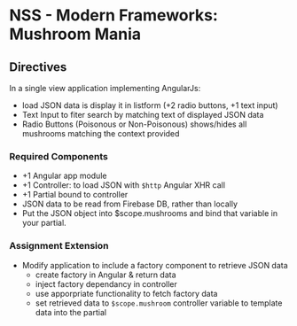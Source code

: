 # NSS - Modern Frameworks: Mushroom Mania

## Directives
In a single view application implementing AngularJs:
+ load JSON data is display it in listform (+2 radio buttons, +1 text input)
+ Text Input to fiter search by matching text of displayed JSON data
+ Radio Buttons (Poisonous or Non-Poisonous) shows/hides all mushrooms matching the context provided

### Required Components
+ +1 Angular app module
+ +1 Controller: to load JSON with `$http` Angular XHR call
+ +1 Partial bound to controller
+ JSON data to be read from Firebase DB, rather than locally
+ Put the JSON object into $scope.mushrooms and bind that variable in your partial. 

### Assignment Extension
+ Modify application to include a factory component to retrieve JSON data
  + create factory in Angular & return data
  + inject factory dependancy in controller
  + use apporpriate functionality to fetch factory data
  + set retrieved data to `$scope.mushroom` controller variable to template data into the partial